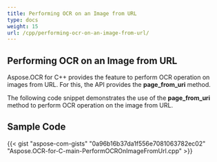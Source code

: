 ```yaml
---
title: Performing OCR on an Image from URL
type: docs
weight: 15
url: /cpp/performing-ocr-on-an-image-from-url/
---
```


## **Performing OCR on an Image from URL**

Aspose.OCR for C++ provides the feature to perform OCR operation on images from URL. For this, the API provides the **page_from_uri** method.

The following code snippet demonstrates the use of the **page_from_uri** method to perform OCR operation on the image from URL.

## Sample Code

{{< gist "aspose-com-gists" "0a96b16b37da1f556e7081063782ec02" "Aspose.OCR-for-C-main-PerformOCROnImageFromUrl.cpp" >}}
